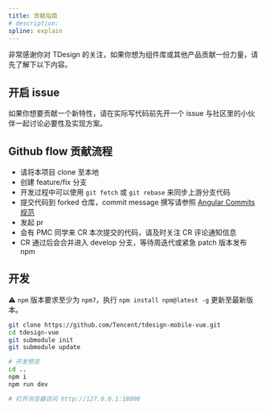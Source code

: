```yaml
---
title: 贡献指南
# description: 
spline: explain
---
```


非常感谢你对 TDesign 的关注，如果你想为组件库或其他产品贡献一份力量，请先了解下以下内容。

## 开启 issue

如果你想要贡献一个新特性，请在实际写代码前先开一个 issue 与社区里的小伙伴一起讨论必要性及实现方案。

## Github flow 贡献流程

- 请将本项目 clone 至本地
- 创建 feature/fix 分支
- 开发过程中可以使用 `git fetch` 或 `git rebase` 来同步上游分支代码
- 提交代码到 forked 仓库，commit message 撰写请参照 [Angular Commits 规范](https://github.com/angular/angular.js/blob/master/DEVELOPERS.md#commits)
- 发起 pr
- 会有 PMC 同学来 CR 本次提交的代码，请及时关注 CR 评论通知信息
- CR 通过后会合并进入 develop 分支，等待周迭代或紧急 patch 版本发布 npm

## 开发

⚠️ `npm` 版本要求至少为 `npm7`，执行 `npm install npm@latest -g` 更新至最新版本。

```bash
git clone https://github.com/Tencent/tdesign-mobile-vue.git
cd tdesign-vue
git submodule init
git submodule update

# 开发预览
cd ..
npm i
npm run dev

# 打开浏览器访问 http://127.0.0.1:18000
```
